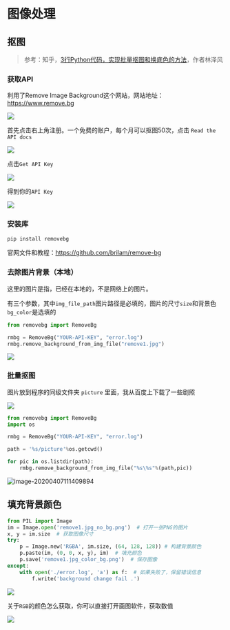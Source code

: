 # 图像处理

## 抠图

> 参考：知乎，[3行Python代码，实现批量抠图和换底色的方法](https://zhuanlan.zhihu.com/p/87520395)，作者林泽风

### 获取API

利用了Remove Image Background这个网站，网站地址：https://www.remove.bg

![](http://cdn.zhaojingyi0126.com/IMG/image-20200407095049999.png)

首先点击右上角注册。一个免费的账户，每个月可以抠图50次，点击 `Read the API docs`

![](http://cdn.zhaojingyi0126.com/IMG/image-20200407094419900.png)

点击`Get API Key`

![](http://cdn.zhaojingyi0126.com/IMG/image-20200407094616157.png)

得到你的`API Key`

![](http://cdn.zhaojingyi0126.com/IMG/image-20200407094755850.png)



### 安装库

```bash
pip install removebg
```

官网文件和教程：https://github.com/brilam/remove-bg

### 去除图片背景（本地）

这里的图片是指，已经在本地的，不是网络上的图片。

有三个参数，其中`img_file_path`图片路径是必填的，图片的尺寸`size`和背景色`bg_color`是选填的

```python
from removebg import RemoveBg

rmbg = RemoveBg("YOUR-API-KEY", "error.log")
rmbg.remove_background_from_img_file("remove1.jpg")
```

![](http://cdn.zhaojingyi0126.com/IMG/remove.jpg)

### 批量抠图

图片放到程序的同级文件夹 `picture` 里面，我从百度上下载了一些剧照

![](http://cdn.zhaojingyi0126.com/IMG/image-20200407111428629.png)

```python
from removebg import RemoveBg
import os

rmbg = RemoveBg("YOUR-API-KEY", "error.log")

path = '%s/picture'%os.getcwd() 

for pic in os.listdir(path):
	rmbg.remove_background_from_img_file("%s\%s"%(path,pic))
```

![image-20200407111409894](http://cdn.zhaojingyi0126.com/IMG/image-20200407111409894.png)

## 填充背景颜色

```python
from PIL import Image
im = Image.open('remove1.jpg_no_bg.png')  # 打开一张PNG的图片
x, y = im.size  # 获取图像尺寸
try:    
    p = Image.new('RGBA', im.size, (64, 128, 128)) # 构建背景颜色
    p.paste(im, (0, 0, x, y), im)  # 填充颜色
    p.save('remove1.jpg_color_bg.png')  # 保存图像
except:
    with open('./error.log', 'a') as f:  # 如果失败了，保留错误信息
        f.write('background change fail .')        
```

![](http://cdn.zhaojingyi0126.com/IMG/remove1.jpg_color_bg.png)

关于`RGB`的颜色怎么获取，你可以直接打开画图软件，获取数值

![](http://cdn.zhaojingyi0126.com/IMG/image-20200407110241205.png)
